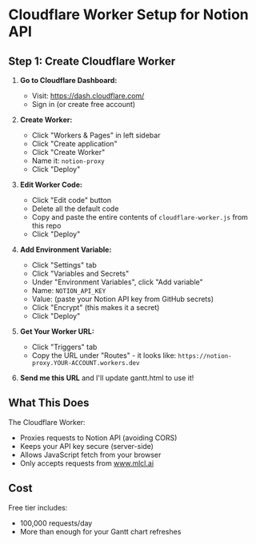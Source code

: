 # Cloudflare Worker Setup for Notion API

## Step 1: Create Cloudflare Worker

1. **Go to Cloudflare Dashboard:**
   - Visit: https://dash.cloudflare.com/
   - Sign in (or create free account)

2. **Create Worker:**
   - Click "Workers & Pages" in left sidebar
   - Click "Create application"
   - Click "Create Worker"
   - Name it: `notion-proxy`
   - Click "Deploy"

3. **Edit Worker Code:**
   - Click "Edit code" button
   - Delete all the default code
   - Copy and paste the entire contents of `cloudflare-worker.js` from this repo
   - Click "Deploy"

4. **Add Environment Variable:**
   - Click "Settings" tab
   - Click "Variables and Secrets"
   - Under "Environment Variables", click "Add variable"
   - Name: `NOTION_API_KEY`
   - Value: (paste your Notion API key from GitHub secrets)
   - Click "Encrypt" (this makes it a secret)
   - Click "Deploy"

5. **Get Your Worker URL:**
   - Click "Triggers" tab
   - Copy the URL under "Routes" - it looks like:
     `https://notion-proxy.YOUR-ACCOUNT.workers.dev`

6. **Send me this URL** and I'll update gantt.html to use it!

## What This Does

The Cloudflare Worker:
- Proxies requests to Notion API (avoiding CORS)
- Keeps your API key secure (server-side)
- Allows JavaScript fetch from your browser
- Only accepts requests from www.mlcl.ai

## Cost

Free tier includes:
- 100,000 requests/day
- More than enough for your Gantt chart refreshes


